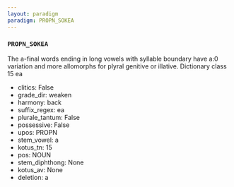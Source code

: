 ```yaml
---
layout: paradigm
paradigm: PROPN_SOKEA
---
```

### ` PROPN_SOKEA `

The a-final words ending in long vowels with syllable boundary have a:0 variation and more allomorphs for plyral genitive or illative. Dictionary class 15 ea
* clitics: False
* grade_dir: weaken
* harmony: back
* suffix_regex: ea
* plurale_tantum: False
* possessive: False
* upos: PROPN
* stem_vowel: a
* kotus_tn: 15
* pos: NOUN
* stem_diphthong: None
* kotus_av: None
* deletion: a
